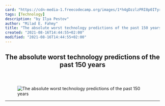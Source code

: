 ```yaml
---
card: "https://cdn-media-1.freecodecamp.org/images/1*h4gDzzlzPRI8p0ITyrQClw.jpeg"
tags: [Technology]
description: "by Ilya Pestov"
author: "Milad E. Fahmy"
title: "The absolute worst technology predictions of the past 150 years"
created: "2021-08-16T14:44:55+02:00"
modified: "2021-08-16T14:44:55+02:00"
---
```

<div class="site-wrapper">
<main id="site-main" class="site-main outer">
<div class="inner">
<article class="post-full post tag-technology tag-tech tag-business tag-startup tag-life-lessons ">
<header class="post-full-header">
<h1 class="post-full-title">The absolute worst technology predictions of the past 150 years</h1>
</header>
<figure class="post-full-image">
<picture>
<source media="(max-width: 700px)" sizes="1px" srcset="data:image/gif;base64,R0lGODlhAQABAIAAAAAAAP///yH5BAEAAAAALAAAAAABAAEAAAIBRAA7 1w">
<source media="(min-width: 701px)" sizes="(max-width: 800px) 400px,
(max-width: 1170px) 700px,
1400px" srcset="https://cdn-media-1.freecodecamp.org/images/1*h4gDzzlzPRI8p0ITyrQClw.jpeg 300w,
https://cdn-media-1.freecodecamp.org/images/1*h4gDzzlzPRI8p0ITyrQClw.jpeg 600w,
https://cdn-media-1.freecodecamp.org/images/1*h4gDzzlzPRI8p0ITyrQClw.jpeg 1000w,
https://cdn-media-1.freecodecamp.org/images/1*h4gDzzlzPRI8p0ITyrQClw.jpeg 2000w">
<img onerror="this.style.display='none'" src="https://cdn-media-1.freecodecamp.org/images/1*h4gDzzlzPRI8p0ITyrQClw.jpeg" alt="The absolute worst technology predictions of the past 150 years">
</picture>
</figure>
<section class="post-full-content">
<div class="post-content medium-migrated-article">
</div>
<hr>
</section>
</article>
</div>
</main>
</div>
<!-- Google Tag Manager (noscript) -->
<!-- End Google Tag Manager (noscript) -->
